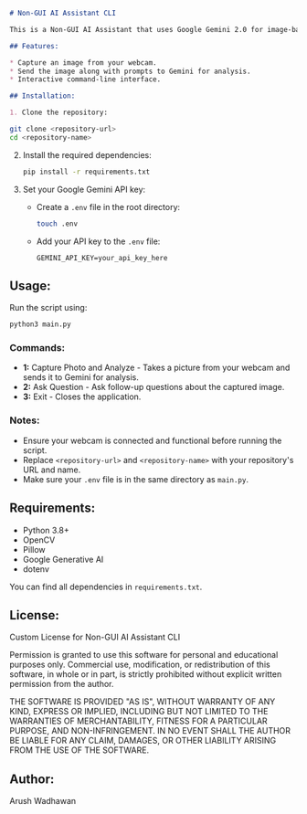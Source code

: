 ```markdown
# Non-GUI AI Assistant CLI

This is a Non-GUI AI Assistant that uses Google Gemini 2.0 for image-based content generation and question answering. It allows you to capture images from your webcam, send them along with prompts to Gemini, and get detailed responses.

## Features:

* Capture an image from your webcam.
* Send the image along with prompts to Gemini for analysis.
* Interactive command-line interface.

## Installation:

1. Clone the repository:
 ```

   ```bash
   git clone <repository-url>
   cd <repository-name>
   ```

2. Install the required dependencies:

   ```bash
   pip install -r requirements.txt
   ```

3. Set your Google Gemini API key:

   * Create a `.env` file in the root directory:

     ```bash
     touch .env
     ```
   * Add your API key to the `.env` file:

     ```env
     GEMINI_API_KEY=your_api_key_here
     ```

## Usage:

Run the script using:

```bash
python3 main.py
```

### Commands:

* **1:** Capture Photo and Analyze - Takes a picture from your webcam and sends it to Gemini for analysis.
* **2:** Ask Question - Ask follow-up questions about the captured image.
* **3:** Exit - Closes the application.

### Notes:

* Ensure your webcam is connected and functional before running the script.
* Replace `<repository-url>` and `<repository-name>` with your repository's URL and name.
* Make sure your `.env` file is in the same directory as `main.py`.

## Requirements:

* Python 3.8+
* OpenCV
* Pillow
* Google Generative AI
* dotenv

You can find all dependencies in `requirements.txt`.

## License:

Custom License for Non-GUI AI Assistant CLI

Permission is granted to use this software for personal and educational purposes only. Commercial use, modification, or redistribution of this software, in whole or in part, is strictly prohibited without explicit written permission from the author.

THE SOFTWARE IS PROVIDED "AS IS", WITHOUT WARRANTY OF ANY KIND, EXPRESS OR IMPLIED, INCLUDING BUT NOT LIMITED TO THE WARRANTIES OF MERCHANTABILITY, FITNESS FOR A PARTICULAR PURPOSE, AND NON-INFRINGEMENT. IN NO EVENT SHALL THE AUTHOR BE LIABLE FOR ANY CLAIM, DAMAGES, OR OTHER LIABILITY ARISING FROM THE USE OF THE SOFTWARE.

## Author:

Arush Wadhawan
```
